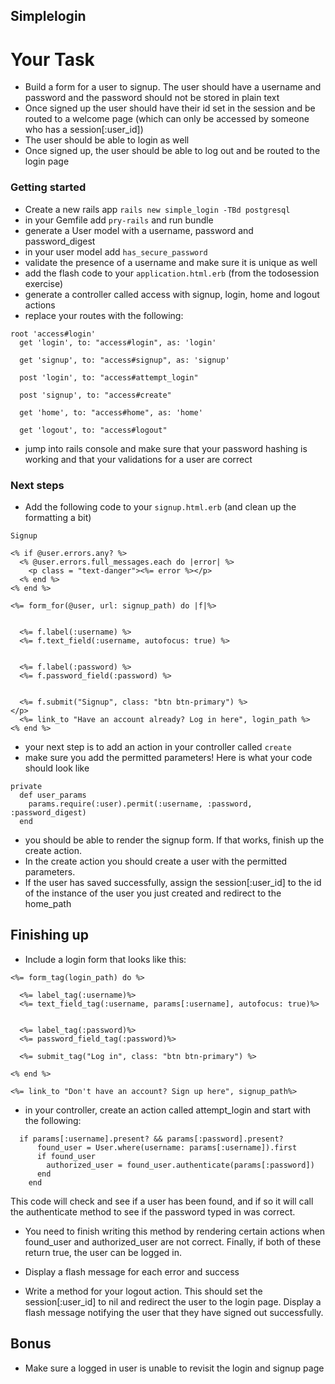 ## Simplelogin

# Your Task

- Build a form for a user to signup. The user should have a username and password and the password should not be stored in plain text
- Once signed up the user should have their id set in the session and be routed to a welcome page (which can only be accessed by someone who has a session[:user_id])
- The user should be able to login as well
- Once signed up, the user should be able to log out and be routed to the login page

### Getting started

- Create a new rails app `rails new simple_login -TBd postgresql`
- in your Gemfile add `pry-rails` and run bundle
- generate a User model with a username, password and password_digest
- in your user model add `has_secure_password`
- validate the presence of a username and make sure it is unique as well
- add the flash code to your `application.html.erb` (from the todosession exercise)
- generate a controller called access with signup, login, home and logout actions
- replace your routes with the following:

```
root 'access#login'
  get 'login', to: "access#login", as: 'login'

  get 'signup', to: "access#signup", as: 'signup'

  post 'login', to: "access#attempt_login"

  post 'signup', to: "access#create"

  get 'home', to: "access#home", as: 'home'

  get 'logout', to: "access#logout"
``` 
- jump into rails console and make sure that your password hashing is working and that your validations for a user are correct

### Next steps

- Add the following code to your `signup.html.erb` (and clean up the formatting a bit)

```
Signup

<% if @user.errors.any? %>
  <% @user.errors.full_messages.each do |error| %>
    <p class = "text-danger"><%= error %></p>
  <% end %>
<% end %>

<%= form_for(@user, url: signup_path) do |f|%>


  <%= f.label(:username) %>
  <%= f.text_field(:username, autofocus: true) %>


  <%= f.label(:password) %>
  <%= f.password_field(:password) %>


  <%= f.submit("Signup", class: "btn btn-primary") %>
</p>
  <%= link_to "Have an account already? Log in here", login_path %>
<% end %>

```

- your next step is to add an action in your controller called `create` 
- make sure you add the permitted parameters! Here is what your code should look like 

```
private
  def user_params
    params.require(:user).permit(:username, :password, :password_digest)
  end
```

- you should be able to render the signup form. If that works, finish up the create action.
- In the create action you should create a user with the permitted parameters. 
- If the user has saved successfully, assign the session[:user_id] to the id of the instance of the user you just created and redirect to the home_path 

## Finishing up

- Include a login form that looks like this: 

```
<%= form_tag(login_path) do %>

  <%= label_tag(:username)%>
  <%= text_field_tag(:username, params[:username], autofocus: true)%>


  <%= label_tag(:password)%>
  <%= password_field_tag(:password)%>

  <%= submit_tag("Log in", class: "btn btn-primary") %>

<% end %>

<%= link_to "Don't have an account? Sign up here", signup_path%>

```

- in your controller, create an action called attempt_login and start with the following: 

```
  if params[:username].present? && params[:password].present?
      found_user = User.where(username: params[:username]).first
      if found_user
        authorized_user = found_user.authenticate(params[:password])
      end
    end
```

This code will check and see if a user has been found, and if so it will call the authenticate method to see if the password typed in was correct. 

- You need to finish writing this method by rendering certain actions when found_user and authorized_user are not correct. Finally, if both of these return true, the user can be logged in. 

- Display a flash message for each error and success

- Write a method for your logout action. This should set the session[:user_id] to nil and redirect the user to the login page. Display a flash message notifying the user that they have signed out successfully. 


## Bonus

- Make sure a logged in user is unable to revisit the login and signup page

